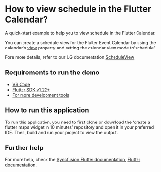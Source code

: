 # How to view schedule in the Flutter Calendar?

A quick-start example to help you to view schedule in the Flutter Calendar.

You can create a schedule view for the Flutter Event Calendar by using the calendar's [view](https://help.syncfusion.com/flutter/calendar/getting-started#change-different-calendar-views) property and setting the calendar view mode to'schedule'.

Fore more details, refer to our UG documentation [ScheduleView](https://help.syncfusion.com/flutter/calendar/schedule-view)

## Requirements to run the demo
* [VS Code](https://code.visualstudio.com/download)
* [Flutter SDK v1.22+](https://flutter.dev/docs/development/tools/sdk/overview)
* [For more development tools](https://flutter.dev/docs/development/tools/devtools/overview)

## How to run this application
To run this application, you need to first clone or download the ‘create a flutter maps widget in 10 minutes’ repository and open it in your preferred IDE. Then, build and run your project to view the output.

## Further help
For more help, check the [Syncfusion Flutter documentation](https://help.syncfusion.com/flutter/introduction/overview),
 [Flutter documentation](https://flutter.dev/docs/get-started/install).